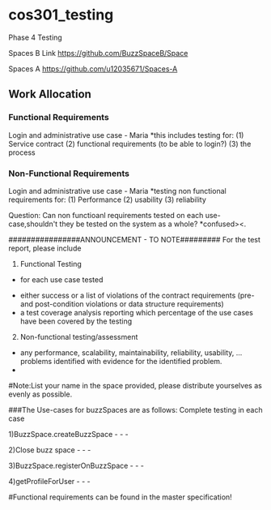 # cos301_testing
Phase 4 Testing

Spaces B Link
https://github.com/BuzzSpaceB/Space

Spaces A
https://github.com/u12035671/Spaces-A

## Work Allocation
### Functional Requirements
Login and administrative use case - Maria
	*this includes testing for:
		(1) Service contract
		(2) functional requirements (to be able to login?)
		(3) the process

### Non-Functional Requirements
Login and administrative use case - Maria
	*testing non functional requirements for:
		(1) Performance
		(2) usability
		(3) reliability
		
Question: Can non functioanl requirements tested on each use-case,shouldn't they be tested on the system as a whole? *confused><.









 ################ANNOUNCEMENT - TO NOTE#########
 For the test report, please include
 
1. Functional Testing
- for each use case tested
* either success or a list of violations of the contract requirements (pre- and post-condition violations or data structure requirements)
* a test coverage analysis reporting which percentage of the use cases have been covered by the testing

2. Non-functional testing/assessment
- any performance, scalability, maintainability, reliability, usability, ... problems identified with evidence for the identified problem.
- 
#Note:List your name in the space provided,
	please distribute yourselves as evenly
	as possible.

###The Use-cases for buzzSpaces are as follows: Complete testing in each case

1)BuzzSpace.createBuzzSpace 
	-
	-
	-
	
2)Close buzz space
	-
	-
	-
	
3)BuzzSpace.registerOnBuzzSpace
	-
	-
	-
	
4)getProfileForUser
	-
	-
	-
	
#Functional requirements can be found in the master specification!

